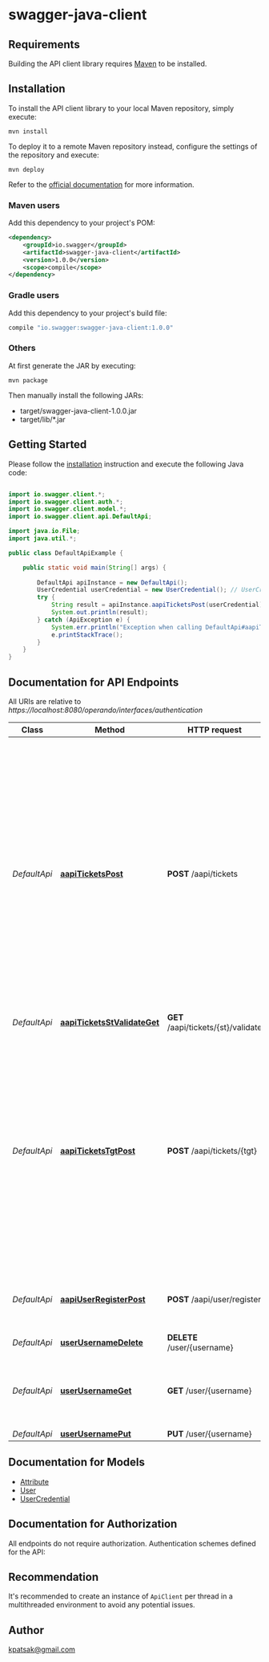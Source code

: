 # swagger-java-client

## Requirements

Building the API client library requires [Maven](https://maven.apache.org/) to be installed.

## Installation

To install the API client library to your local Maven repository, simply execute:

```shell
mvn install
```

To deploy it to a remote Maven repository instead, configure the settings of the repository and execute:

```shell
mvn deploy
```

Refer to the [official documentation](https://maven.apache.org/plugins/maven-deploy-plugin/usage.html) for more information.

### Maven users

Add this dependency to your project's POM:

```xml
<dependency>
    <groupId>io.swagger</groupId>
    <artifactId>swagger-java-client</artifactId>
    <version>1.0.0</version>
    <scope>compile</scope>
</dependency>
```

### Gradle users

Add this dependency to your project's build file:

```groovy
compile "io.swagger:swagger-java-client:1.0.0"
```

### Others

At first generate the JAR by executing:

    mvn package

Then manually install the following JARs:

* target/swagger-java-client-1.0.0.jar
* target/lib/*.jar

## Getting Started

Please follow the [installation](#installation) instruction and execute the following Java code:

```java

import io.swagger.client.*;
import io.swagger.client.auth.*;
import io.swagger.client.model.*;
import io.swagger.client.api.DefaultApi;

import java.io.File;
import java.util.*;

public class DefaultApiExample {

    public static void main(String[] args) {
        
        DefaultApi apiInstance = new DefaultApi();
        UserCredential userCredential = new UserCredential(); // UserCredential | Users username, password
        try {
            String result = apiInstance.aapiTicketsPost(userCredential);
            System.out.println(result);
        } catch (ApiException e) {
            System.err.println("Exception when calling DefaultApi#aapiTicketsPost");
            e.printStackTrace();
        }
    }
}

```

## Documentation for API Endpoints

All URIs are relative to *https://localhost:8080/operando/interfaces/authentication*

Class | Method | HTTP request | Description
------------ | ------------- | ------------- | -------------
*DefaultApi* | [**aapiTicketsPost**](docs/DefaultApi.md#aapiTicketsPost) | **POST** /aapi/tickets |  This operation makes a request for a ticket granting ticket (TGT) to the AAPI, which is the session key for the application SSO session. This operation should be called the very first time for an application to be authenticated  to OPERANDOs CAS server, through a login form.
*DefaultApi* | [**aapiTicketsStValidateGet**](docs/DefaultApi.md#aapiTicketsStValidateGet) | **GET** /aapi/tickets/{st}/validate | 
*DefaultApi* | [**aapiTicketsTgtPost**](docs/DefaultApi.md#aapiTicketsTgtPost) | **POST** /aapi/tickets/{tgt} |  This operation makes a request for a service ticket (ST) to the AAPI, which is the authorization ticket for a specific protected service of OPERANDOs system. This operation should be called each time the user tried to access a protected service
*DefaultApi* | [**aapiUserRegisterPost**](docs/DefaultApi.md#aapiUserRegisterPost) | **POST** /aapi/user/register | This operation registers a user to OPERANDOs platform.
*DefaultApi* | [**userUsernameDelete**](docs/DefaultApi.md#userUsernameDelete) | **DELETE** /user/{username} | 
*DefaultApi* | [**userUsernameGet**](docs/DefaultApi.md#userUsernameGet) | **GET** /user/{username} | This operation returns the OPERANDOs registed user with given username
*DefaultApi* | [**userUsernamePut**](docs/DefaultApi.md#userUsernamePut) | **PUT** /user/{username} | 


## Documentation for Models

 - [Attribute](docs/Attribute.md)
 - [User](docs/User.md)
 - [UserCredential](docs/UserCredential.md)


## Documentation for Authorization

All endpoints do not require authorization.
Authentication schemes defined for the API:

## Recommendation

It's recommended to create an instance of `ApiClient` per thread in a multithreaded environment to avoid any potential issues.

## Author

kpatsak@gmail.com

